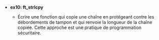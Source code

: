 - **ex10: ft_strlcpy**

  - Écrire une fonction qui copie une chaîne en protégeant contre les débordements de tampon et qui renvoie la longueur de la chaîne copiée. Cette approche est une pratique de programmation sécuritaire.
